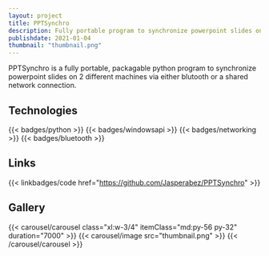 ```yaml
---
layout: project
title: PPTSynchro
description: Fully portable program to synchronize powerpoint slides on 2 different machines via either blutooth or a shared network connection
publishdate: 2021-01-04
thumbnail: "thumbnail.png"
---
```


PPTSynchro is a fully portable, packagable python program to synchronize powerpoint slides on 2 different machines via either blutooth or a shared network connection.

## Technologies
{{< badges/python >}}
{{< badges/windowsapi >}}
{{< badges/networking >}}
{{< badges/bluetooth >}}

## Links
{{< linkbadges/code href="https://github.com/Jasperabez/PPTSynchro" >}}

## Gallery
{{< carousel/carousel class="xl:w-3/4" itemClass="md:py-56 py-32" duration="7000" >}}
    {{< carousel/image src="thumbnail.png" >}}
{{< /carousel/carousel >}}
